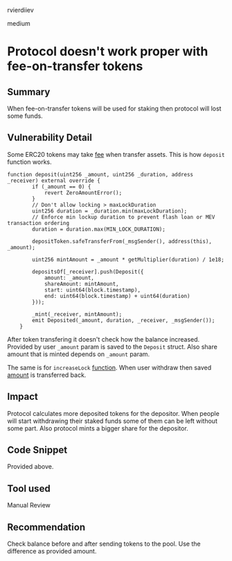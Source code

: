 rvierdiiev

medium

# Protocol doesn't work proper with fee-on-transfer tokens

## Summary
When fee-on-transfer tokens will be used for staking then protocol will lost some funds.
## Vulnerability Detail
Some ERC20 tokens may take [fee](https://github.com/d-xo/weird-erc20#fee-on-transfer) when transfer assets. 
This is how `deposit` function works.
```solidity
function deposit(uint256 _amount, uint256 _duration, address _receiver) external override {
        if (_amount == 0) {
            revert ZeroAmountError();
        }
        // Don't allow locking > maxLockDuration
        uint256 duration = _duration.min(maxLockDuration);
        // Enforce min lockup duration to prevent flash loan or MEV transaction ordering
        duration = duration.max(MIN_LOCK_DURATION);

        depositToken.safeTransferFrom(_msgSender(), address(this), _amount);

        uint256 mintAmount = _amount * getMultiplier(duration) / 1e18;

        depositsOf[_receiver].push(Deposit({
            amount: _amount,
            shareAmount: mintAmount,
            start: uint64(block.timestamp),
            end: uint64(block.timestamp) + uint64(duration)
        }));

        _mint(_receiver, mintAmount);
        emit Deposited(_amount, duration, _receiver, _msgSender());
    }
```

After token transfering it doesn't check how the balance increased. Provided by user `_amount` param is saved to the `Deposit` struct. Also share amount that is minted depends on `_amount` param.

The same is for `increaseLock` [function](https://github.com/sherlock-audit/2022-10-merit-circle/blob/main/merit-liquidity-mining/contracts/TimeLockPool.sol#L197-L222).
When user withdraw then saved [amount](https://github.com/sherlock-audit/2022-10-merit-circle/blob/main/merit-liquidity-mining/contracts/TimeLockPool.sol#L133) is transferred back.

## Impact
Protocol calculates more deposited tokens for the depositor. When people will start withdrawing their staked funds some of them can be left without some part. Also protocol mints a bigger share for the depositor.

## Code Snippet
Provided above.

## Tool used
Manual Review

## Recommendation
Check balance before and after sending tokens to the pool. Use the difference as provided amount.